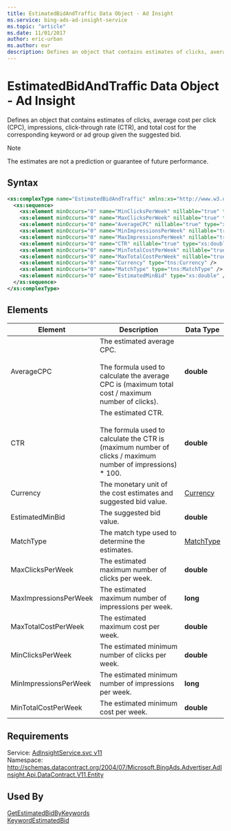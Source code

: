 ```yaml
---
title: EstimatedBidAndTraffic Data Object - Ad Insight
ms.service: bing-ads-ad-insight-service
ms.topic: "article"
ms.date: 11/01/2017
author: eric-urban
ms.author: eur
description: Defines an object that contains estimates of clicks, average cost per click (CPC), impressions, click-through rate (CTR), and total cost for the corresponding keyword or ad group given the suggested bid.
---
```

# EstimatedBidAndTraffic Data Object - Ad Insight
Defines an object that contains estimates of clicks, average cost per click (CPC), impressions, click-through rate (CTR), and total cost for the corresponding keyword or ad group given the suggested bid.

> [!NOTE]
> The estimates are not a prediction or guarantee of future performance.

## Syntax
```xml
<xs:complexType name="EstimatedBidAndTraffic" xmlns:xs="http://www.w3.org/2001/XMLSchema">
  <xs:sequence>
    <xs:element minOccurs="0" name="MinClicksPerWeek" nillable="true" type="xs:double" />
    <xs:element minOccurs="0" name="MaxClicksPerWeek" nillable="true" type="xs:double" />
    <xs:element minOccurs="0" name="AverageCPC" nillable="true" type="xs:double" />
    <xs:element minOccurs="0" name="MinImpressionsPerWeek" nillable="true" type="xs:long" />
    <xs:element minOccurs="0" name="MaxImpressionsPerWeek" nillable="true" type="xs:long" />
    <xs:element minOccurs="0" name="CTR" nillable="true" type="xs:double" />
    <xs:element minOccurs="0" name="MinTotalCostPerWeek" nillable="true" type="xs:double" />
    <xs:element minOccurs="0" name="MaxTotalCostPerWeek" nillable="true" type="xs:double" />
    <xs:element minOccurs="0" name="Currency" type="tns:Currency" />
    <xs:element minOccurs="0" name="MatchType" type="tns:MatchType" />
    <xs:element minOccurs="0" name="EstimatedMinBid" type="xs:double" />
  </xs:sequence>
</xs:complexType>
```

## <a name="elements"></a>Elements

|Element|Description|Data Type|
|-----------|---------------|-------------|
|<a name="averagecpc"></a>AverageCPC|The estimated average CPC.<br /><br />The formula used to calculate the average CPC is (maximum total cost / maximum number of clicks).|**double**|
|<a name="ctr"></a>CTR|The estimated CTR.<br /><br />The formula used to calculate the CTR is (maximum number of clicks / maximum number of impressions) &#42; 100.|**double**|
|<a name="currency"></a>Currency|The monetary unit of the cost estimates and suggested bid value.|[Currency](currency.md)|
|<a name="estimatedminbid"></a>EstimatedMinBid|The suggested bid value.|**double**|
|<a name="matchtype"></a>MatchType|The match type used to determine the estimates.|[MatchType](matchtype.md)|
|<a name="maxclicksperweek"></a>MaxClicksPerWeek|The estimated maximum number of clicks per week.|**double**|
|<a name="maximpressionsperweek"></a>MaxImpressionsPerWeek|The estimated maximum number of impressions per week.|**long**|
|<a name="maxtotalcostperweek"></a>MaxTotalCostPerWeek|The estimated maximum cost per week.|**double**|
|<a name="minclicksperweek"></a>MinClicksPerWeek|The estimated minimum number of clicks per week.|**double**|
|<a name="minimpressionsperweek"></a>MinImpressionsPerWeek|The estimated minimum number of impressions per week.|**long**|
|<a name="mintotalcostperweek"></a>MinTotalCostPerWeek|The estimated minimum cost per week.|**double**|

## Requirements
Service: [AdInsightService.svc v11](https://adinsight.api.bingads.microsoft.com/Api/Advertiser/AdInsight/v11/AdInsightService.svc)  
Namespace: http://schemas.datacontract.org/2004/07/Microsoft.BingAds.Advertiser.AdInsight.Api.DataContract.V11.Entity  

## Used By
[GetEstimatedBidByKeywords](getestimatedbidbykeywords.md)  
[KeywordEstimatedBid](keywordestimatedbid.md)  
